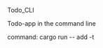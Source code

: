 Todo_CLI

Todo-app in the command line

command:
cargo run --
  add
    -t <title> -d <description>
  finish
    -i <u8>
  delete
    -i <u8>
  list
    -l <u8> (page number. default: 1)
  options
    todos-per-page
      <u8> (default: 8)
    show-description
      (default: false)


todo_cli add <title> <description> => "Added <title> to TODO list. ID: <ID>"
todo_cli finish <ID> => "Finished <title>. ID: <ID>"
todo_cli delete <ID> => "Deleted <title>. ID: <ID>"
todo_cli --list <u8> => "Current TODOs (Page <u8> of <u8>):\n '<ID>: <title>\n\t<description>\n\n'..."
todo_cli options -todos-per-page <u8>
todo_cli options -show-description -f (toggle)